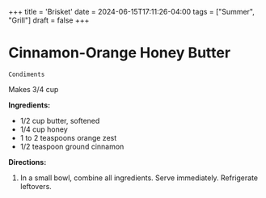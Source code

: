 +++
title = 'Brisket'
date = 2024-06-15T17:11:26-04:00
tags = ["Summer", "Grill"]
draft = false
+++
# Cinnamon-Orange Honey Butter

`Condiments`

Makes 3/4 cup

**Ingredients:**

- 1/2 cup butter, softened
- 1/4 cup honey
- 1 to 2 teaspoons orange zest
- 1/2 teaspoon ground cinnamon

**Directions:**

1. In a small bowl, combine all ingredients. Serve immediately. Refrigerate leftovers.
